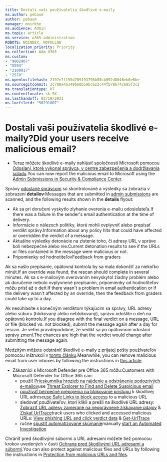 ```yaml
---
title: Dostali vaši používatelia škodlivé e-maily
ms.author: pebaum
author: pebaum
manager: mnirkhe
ms.audience: Admin
ms.topic: article
ms.service: o365-administration
ROBOTS: NOINDEX, NOFOLLOW
localization_priority: Priority
ms.collection: Adm_O365
ms.custom:
- "9002907"
- "5594"
- "3100017"
- "2578"
ms.openlocfilehash: 2197e7f195d789193798b80cb092d8046eb6e0be
ms.sourcegitcommit: 3c708a4a349b60b59bc623c44fb78674c685f3c2
ms.translationtype: HT
ms.contentlocale: sk-SK
ms.lasthandoff: 02/18/2021
ms.locfileid: "50291807"
---
```

# <a name="did-your-users-receive-malicious-email"></a><span data-ttu-id="35e83-102">Dostali vaši používatelia škodlivé e-maily?</span><span class="sxs-lookup"><span data-stu-id="35e83-102">Did your users receive malicious email?</span></span>

- <span data-ttu-id="35e83-103">Teraz môžete škodlivé e-maily nahlásiť spoločnosti Microsoft pomocou [Odoslaní, ktoré vykonal správca, v centre zabezpečenia a dodržiavania súladu](https://sip.protection.office.com/reportsubmission).</span><span class="sxs-lookup"><span data-stu-id="35e83-103">You can now report the malicious email to Microsoft using the [Admin Submissions in Security & Compliance Center](https://sip.protection.office.com/reportsubmission).</span></span>

<span data-ttu-id="35e83-104">Správy [odoslané správcom](https://sip.protection.office.com/reportsubmission) sú skontrolované a výsledky sa zobrazia v zobrazení **detailov**:</span><span class="sxs-lookup"><span data-stu-id="35e83-104">Messages that are submitted in [admin submissions](https://sip.protection.office.com/reportsubmission) are scanned, and the following results shown in the **details** flyout:</span></span>

- <span data-ttu-id="35e83-105">Ak sa pri doručení vyskytlo zlyhanie overenia e-mailu odosielateľa.</span><span class="sxs-lookup"><span data-stu-id="35e83-105">If there was a failure in the sender's email authentication at the time of delivery.</span></span>
- <span data-ttu-id="35e83-106">Informácie o nálezoch politiky, ktoré mohli ovplyvniť alebo prepísať verdikt správy.</span><span class="sxs-lookup"><span data-stu-id="35e83-106">Information about any policy hits that could have affected or overridden the verdict of a message.</span></span>
- <span data-ttu-id="35e83-107">Aktuálne výsledky detonácie na zistenie toho, či adresy URL v správe boli nebezpečné alebo nie.</span><span class="sxs-lookup"><span data-stu-id="35e83-107">Current detonation results to see if the URLs or files contained in the message were malicious or not.</span></span>
- <span data-ttu-id="35e83-108">Pripomienky od hodnotiteľov</span><span class="sxs-lookup"><span data-stu-id="35e83-108">Feedback from graders</span></span>

<span data-ttu-id="35e83-109">Ak sa našlo prepísanie, opätovná kontrola by sa mala dokončiť za niekoľko minút.</span><span class="sxs-lookup"><span data-stu-id="35e83-109">If an override was found, the rescan should complete in several minutes.</span></span> <span data-ttu-id="35e83-110">Ak sa s e-mailovým overovaním nevyskytol žiadny problém alebo ak doručenie nebolo ovplyvnené prepísaním, pripomienky od hodnotiteľov môžu prísť až o deň.</span><span class="sxs-lookup"><span data-stu-id="35e83-110">If there wasn't a problem in email authentication or if the delivery wasn't affected by an override, then the feedback from graders could take up to a day.</span></span>

<span data-ttu-id="35e83-111">Ak nesúhlasíte s konečným verdiktom týkajúcim sa správy, URL adresy alebo súboru (blokovaný alebo neblokovaný), správu odošlite o deň na opätovnú kontrolu.</span><span class="sxs-lookup"><span data-stu-id="35e83-111">If you disagree with the final verdict on a message, URL or file (blocked vs. not blocked), submit the message again after a day for rescan.</span></span> <span data-ttu-id="35e83-112">Je veľmi pravdepodobné, že vedikt sa po opätovnom odoslaní správy zmení.</span><span class="sxs-lookup"><span data-stu-id="35e83-112">The chances are high that the verdict would change after submitting the message again.</span></span>

<span data-ttu-id="35e83-113">Medzitým môžete odstrániť škodlivé e-maily z prijatej pošty používateľov pomocou inštrukcií v [tomto článku](https://docs.microsoft.com/microsoft-365/compliance/search-for-and-delete-messages-in-your-organization).</span><span class="sxs-lookup"><span data-stu-id="35e83-113">Meanwhile, you can remove malicious email from user inboxes by following the instructions in [this article](https://docs.microsoft.com/microsoft-365/compliance/search-for-and-delete-messages-in-your-organization).</span></span>

- <span data-ttu-id="35e83-114">Zákazníci s Microsoft Defender pre Office 365 môžu:</span><span class="sxs-lookup"><span data-stu-id="35e83-114">Customers with Microsoft Defender for Office 365 can:</span></span>
    - <span data-ttu-id="35e83-115">použiť [Prieskumníka hrozieb na nájdenie a odstránenie podozrivých e-mailov](https://docs.microsoft.com/microsoft-365/security/office-365-security/investigate-malicious-email-that-was-delivered)</span><span class="sxs-lookup"><span data-stu-id="35e83-115">use [Threat Explorer to Find and Delete Suspicious email](https://docs.microsoft.com/microsoft-365/security/office-365-security/investigate-malicious-email-that-was-delivered)</span></span>
    - <span data-ttu-id="35e83-116">[používať bezpečné prepojenia na blokovanie prístupu](https://docs.microsoft.com/microsoft-365/security/office-365-security/atp-safe-links) k škodlivej URL adrese</span><span class="sxs-lookup"><span data-stu-id="35e83-116">[use Safe Links to block access](https://docs.microsoft.com/microsoft-365/security/office-365-security/atp-safe-links) to a malicious URL</span></span>
    - <span data-ttu-id="35e83-117">sledovať používateľov, ktorí klikli a prešli na škodlivé URL adresy: [Zobraziť URL adresy zamerané na neoprávnené získavanie údajov](https://docs.microsoft.com/microsoft-365/security/office-365-security/threat-explorer) & [Získať UrlTrace](https://docs.microsoft.com/powershell/module/exchange/get-urltrace)</span><span class="sxs-lookup"><span data-stu-id="35e83-117">track users who clicked and accessed malicious URLs: [View phishing URL and click verdict data](https://docs.microsoft.com/microsoft-365/security/office-365-security/threat-explorer) & [Get-UrlTrace](https://docs.microsoft.com/powershell/module/exchange/get-urltrace)</span></span>
    - <span data-ttu-id="35e83-118">ručne [spustiť automatizované skúmanie](https://docs.microsoft.com/microsoft-365/security/office-365-security/automated-investigation-response-office)</span><span class="sxs-lookup"><span data-stu-id="35e83-118">manually [start an Automated Investigation](https://docs.microsoft.com/microsoft-365/security/office-365-security/automated-investigation-response-office)</span></span>

<span data-ttu-id="35e83-119">Chrániť pred škodlivými súbormi a URL adresami môžete tiež pomocou krokov uvedených v časti [Ochrana pred škodlivými URL adresami a súbormi](https://docs.microsoft.com/microsoft-365/security/office-365-security/protect-against-threats).</span><span class="sxs-lookup"><span data-stu-id="35e83-119">You can also protect against malicious files and URLs by following the instructions in [Protection from malicious URLs and files](https://docs.microsoft.com/microsoft-365/security/office-365-security/protect-against-threats).</span></span>